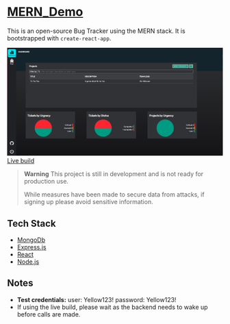# [MERN_Demo](https://helpful-biscotti-f40943.netlify.app/login)

This is an open-source Bug Tracker using the MERN stack. It is bootstrapped with `create-react-app`.

[![Screenshot of MERN app](capture.jpg)](https://helpful-biscotti-f40943.netlify.app/login)
[Live build](https://helpful-biscotti-f40943.netlify.app/login)

> **Warning**
> This project is still in development and is not ready for production use.
> 
> While measures have been made to secure data from attacks, if signing up please avoid sensitive information.

## Tech Stack

- [MongoDb](https://www.mongodb.com)
- [Express.js](https://expressjs.com)
- [React](https://react.dev)
- [Node.js](https://nodejs.org)

## Notes

- **Test credentials:** user: Yellow123! password: Yellow123!
- If using the live build, please wait as the backend needs to wake up before calls are made.
